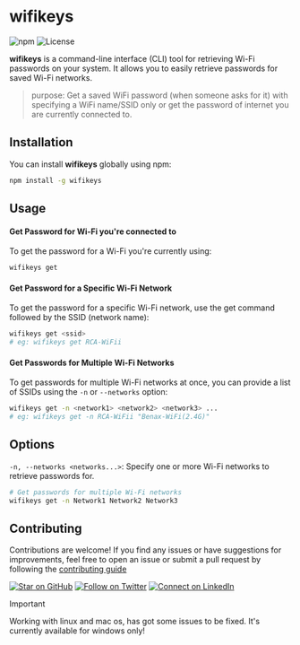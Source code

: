 # wifikeys

![npm](https://img.shields.io/npm/v/wifikeys)
![License](https://img.shields.io/github/license/FADHILI-Josue/wifikeys/)

**wifikeys** is a command-line interface (CLI) tool for retrieving Wi-Fi passwords on your system. It allows you to easily retrieve passwords for saved Wi-Fi networks.

> purpose: Get a saved WiFi password (when someone asks for it) with specifying a WiFi name/SSID only or get the password of internet you are currently connected to.

## Installation

You can install **wifikeys** globally using npm:

```bash
npm install -g wifikeys
```

## Usage

#### Get Password for Wi-Fi you're connected to

To get the password for a Wi-Fi you're currently using:

```bash
wifikeys get
```

#### Get Password for a Specific Wi-Fi Network

To get the password for a specific Wi-Fi network, use the get command followed by the SSID (network name):

```bash
wifikeys get <ssid>
# eg: wifikeys get RCA-WiFii
```
<!-- NOTE: provide image example -->

#### Get Passwords for Multiple Wi-Fi Networks

To get passwords for multiple Wi-Fi networks at once, you can provide a list of SSIDs using the `-n` or `--networks` option:

```bash
wifikeys get -n <network1> <network2> <network3> ...
# eg: wifikeys get -n RCA-WiFii "Benax-WiFi(2.4G)"
```
<!-- NOTE: provide image example -->

## Options

`-n, --networks <networks...>`: Specify one or more Wi-Fi networks to retrieve passwords for.
```bash
# Get passwords for multiple Wi-Fi networks
wifikeys get -n Network1 Network2 Network3
```

## Contributing

Contributions are welcome! If you find any issues or have suggestions for improvements, feel free to open an issue or submit a pull request by following the [contributing guide](/CONTRIBUTING.md)

[![Star on GitHub](https://img.shields.io/github/stars/FADHILI-Josue/wifikeys.svg?style=social)](https://github.com/FADHILI-Josue/wifikeys/stargazers)
[![Follow on Twitter](https://img.shields.io/twitter/follow/FADHILIJosue?style=social)](https://twitter.com/FADHILIJosue)
[![Connect on LinkedIn](https://img.shields.io/badge/connect-linkedin-blue)](https://www.linkedin.com/in/fadhili-josue/)

> [!IMPORTANT]
> Working with linux and mac os, has got some issues to be fixed. It's currently available for windows only!